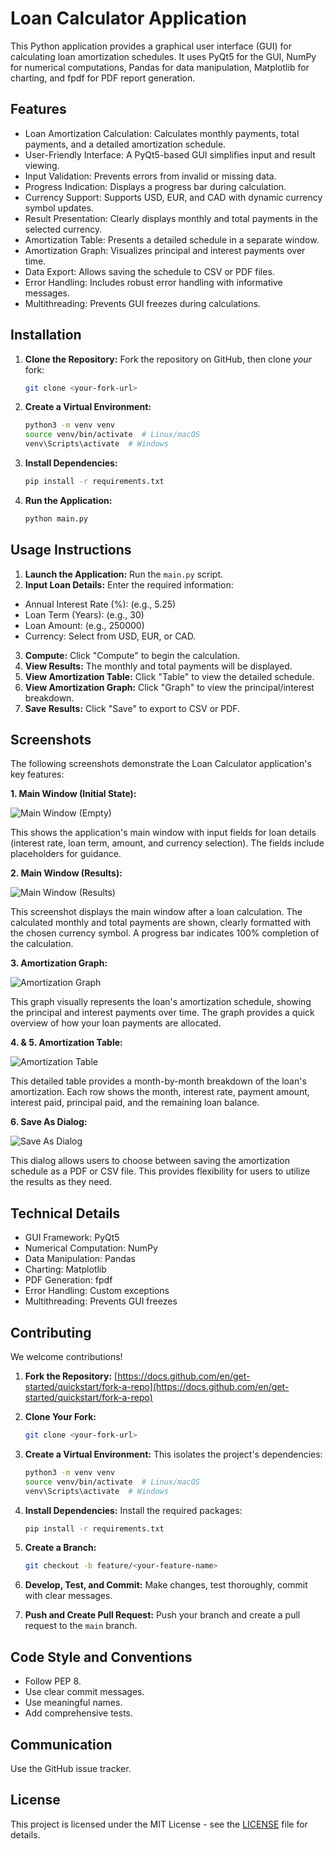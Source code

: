 # Loan Calculator Application

This Python application provides a graphical user interface (GUI) for calculating loan amortization schedules. It uses PyQt5 for the GUI, NumPy for numerical computations, Pandas for data manipulation, Matplotlib for charting, and fpdf for PDF report generation.

## Features

* Loan Amortization Calculation: Calculates monthly payments, total payments, and a detailed amortization schedule.
* User-Friendly Interface: A PyQt5-based GUI simplifies input and result viewing.
* Input Validation: Prevents errors from invalid or missing data.
* Progress Indication: Displays a progress bar during calculation.
* Currency Support: Supports USD, EUR, and CAD with dynamic currency symbol updates.
* Result Presentation: Clearly displays monthly and total payments in the selected currency.
* Amortization Table: Presents a detailed schedule in a separate window.
* Amortization Graph: Visualizes principal and interest payments over time.
* Data Export: Allows saving the schedule to CSV or PDF files.
* Error Handling: Includes robust error handling with informative messages.
* Multithreading: Prevents GUI freezes during calculations.


## Installation

1. **Clone the Repository:** Fork the repository on GitHub, then clone *your* fork:

   ```bash
   git clone <your-fork-url>
   ```
   
2. **Create a Virtual Environment:**

   ```bash
   python3 -m venv venv
   source venv/bin/activate  # Linux/macOS
   venv\Scripts\activate  # Windows
   ```
   
3. **Install Dependencies:**

   ```bash
   pip install -r requirements.txt
   ```

4. **Run the Application:**
   
   ```bash
   python main.py
   ```

## Usage Instructions

1. **Launch the Application:** Run the `main.py` script.
2. **Input Loan Details:** Enter the required information:
 * Annual Interest Rate (%): (e.g., 5.25)
 * Loan Term (Years): (e.g., 30)
 * Loan Amount: (e.g., 250000)
 * Currency: Select from USD, EUR, or CAD.
3. **Compute:** Click "Compute" to begin the calculation.
4. **View Results:** The monthly and total payments will be displayed.
5. **View Amortization Table:** Click "Table" to view the detailed schedule.
6. **View Amortization Graph:** Click "Graph" to view the principal/interest breakdown.
7. **Save Results:** Click "Save" to export to CSV or PDF.


## Screenshots

The following screenshots demonstrate the Loan Calculator application's key features:

**1. Main Window (Initial State):**

![Main Window (Empty)](main_window_initial.png)

This shows the application's main window with input fields for loan details (interest rate, loan term, amount, and currency selection).  The fields include placeholders for guidance.

**2. Main Window (Results):**

![Main Window (Results)](main_window_results.png)

This screenshot displays the main window after a loan calculation. The calculated monthly and total payments are shown, clearly formatted with the chosen currency symbol. A progress bar indicates 100% completion of the calculation.

**3. Amortization Graph:**

![Amortization Graph](amortization_graph.png)

This graph visually represents the loan's amortization schedule, showing the principal and interest payments over time.  The graph provides a quick overview of how your loan payments are allocated.

**4. & 5. Amortization Table:**

![Amortization Table](amortization_table.png)  

This detailed table provides a month-by-month breakdown of the loan's amortization.  Each row shows the month, interest rate, payment amount, interest paid, principal paid, and the remaining loan balance.

**6. Save As Dialog:**

![Save As Dialog](save_as_dialog.png)

This dialog allows users to choose between saving the amortization schedule as a PDF or CSV file. This provides flexibility for users to utilize the results as they need.

## Technical Details

* GUI Framework: PyQt5
* Numerical Computation: NumPy
* Data Manipulation: Pandas
* Charting: Matplotlib
* PDF Generation: fpdf
* Error Handling: Custom exceptions
* Multithreading: Prevents GUI freezes


## Contributing

We welcome contributions!

1. **Fork the Repository:** [https://docs.github.com/en/get-started/quickstart/fork-a-repo](https://docs.github.com/en/get-started/quickstart/fork-a-repo)

2. **Clone Your Fork:**

   ```bash
   git clone <your-fork-url>
   ```

3. **Create a Virtual Environment:** This isolates the project's dependencies:

   ```bash
   python3 -m venv venv
   source venv/bin/activate  # Linux/macOS
   venv\Scripts\activate  # Windows
   ```
   
4. **Install Dependencies:** Install the required packages:

   ```bash
   pip install -r requirements.txt
   ```

5. **Create a Branch:**

   ```bash
   git checkout -b feature/<your-feature-name>
   ```

6. **Develop, Test, and Commit:** Make changes, test thoroughly, commit with clear messages.

7. **Push and Create Pull Request:** Push your branch and create a pull request to the `main` branch.


## Code Style and Conventions

* Follow PEP 8.
* Use clear commit messages.
* Use meaningful names.
* Add comprehensive tests.


## Communication

Use the GitHub issue tracker.


## License

This project is licensed under the MIT License - see the [LICENSE](LICENSE) file for details.


